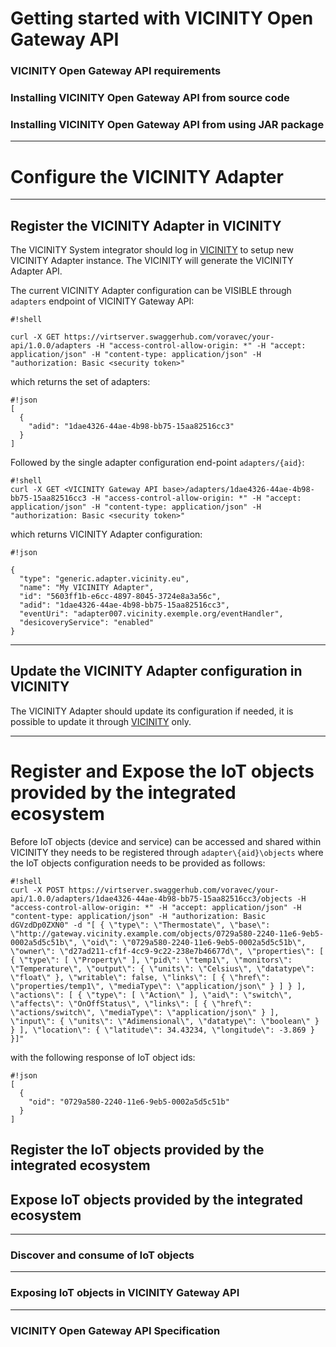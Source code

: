 # Getting started with VICINITY Open Gateway API #

### VICINITY Open Gateway API requirements ###

### Installing VICINITY Open Gateway API from source code ###

### Installing VICINITY Open Gateway API from using JAR package ###

***
# Configure the VICINITY Adapter #
------
## Register the VICINITY Adapter in VICINITY ##
The VICINITY System integrator should log in [VICINITY](http://vicinity.bavenir.eu) to setup new VICINITY Adapter instance. The VICINITY will generate the VICINITY Adapter API.

The current VICINITY Adapter configuration can be VISIBLE through `adapters` endpoint of VICINITY Gateway API:
```
#!shell

curl -X GET https://virtserver.swaggerhub.com/voravec/your-api/1.0.0/adapters -H "access-control-allow-origin: *" -H "accept: application/json" -H "content-type: application/json" -H "authorization: Basic <security token>"
```
which returns the set of adapters:
```
#!json
[
  {
    "adid": "1dae4326-44ae-4b98-bb75-15aa82516cc3"
  }
]
```
Followed by the single adapter configuration end-point `adapters/{aid}`:
```
#!shell
curl -X GET <VICINITY Gateway API base>/adapters/1dae4326-44ae-4b98-bb75-15aa82516cc3 -H "access-control-allow-origin: *" -H "accept: application/json" -H "content-type: application/json" -H "authorization: Basic <security token>"
```
which returns VICINITY Adapter configuration:
```
#!json

{
  "type": "generic.adapter.vicinity.eu",
  "name": "My VICINITY Adapter",
  "id": "5603ff1b-e6cc-4897-8045-3724e8a3a56c",
  "adid": "1dae4326-44ae-4b98-bb75-15aa82516cc3",
  "eventUri": "adapter007.vicinity.exemple.org/eventHandler",
  "desicoveryService": "enabled"
}
```
***
## Update the VICINITY Adapter configuration in VICINITY ##
The VICINITY Adapter should update its configuration if needed, it is possible to update it through [VICINITY](http://vicinity.bavenir.eu) only.

***
# Register and Expose the IoT objects provided by the integrated ecosystem #
Before IoT objects (device and service) can be accessed and shared within VICINITY they needs to be registered through `adapter\{aid}\objects` where the IoT objects configuration needs to be provided as follows:
```
#!shell
curl -X POST https://virtserver.swaggerhub.com/voravec/your-api/1.0.0/adapters/1dae4326-44ae-4b98-bb75-15aa82516cc3/objects -H "access-control-allow-origin: *" -H "accept: application/json" -H "content-type: application/json" -H "authorization: Basic dGVzdDp0ZXN0" -d "[ { \"type\": \"Thermostate\", \"base\": \"http://gateway.vicinity.example.com/objects/0729a580-2240-11e6-9eb5-0002a5d5c51b\", \"oid\": \"0729a580-2240-11e6-9eb5-0002a5d5c51b\", \"owner\": \"d27ad211-cf1f-4cc9-9c22-238e7b46677d\", \"properties\": [ { \"type\": [ \"Property\" ], \"pid\": \"temp1\", \"monitors\": \"Temperature\", \"output\": { \"units\": \"Celsius\", \"datatype\": \"float\" }, \"writable\": false, \"links\": [ { \"href\": \"properties/temp1\", \"mediaType\": \"application/json\" } ] } ], \"actions\": [ { \"type\": [ \"Action\" ], \"aid\": \"switch\", \"affects\": \"OnOffStatus\", \"links\": [ { \"href\": \"actions/switch\", \"mediaType\": \"application/json\" } ], \"input\": { \"units\": \"Adimensional\", \"datatype\": \"boolean\" } } ], \"location\": { \"latitude\": 34.43234, \"longitude\": -3.869 } }]"
```
with the following response of IoT object ids:
```
#!json
[
  {
    "oid": "0729a580-2240-11e6-9eb5-0002a5d5c51b"
  }
]
```

## Register the IoT objects provided by the integrated ecosystem ##

## Expose IoT objects provided by the integrated ecosystem ##

***
### Discover and consume of IoT objects ###


***
### Exposing IoT objects in VICINITY Gateway API ###


***
### VICINITY Open Gateway API Specification ###